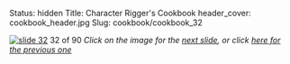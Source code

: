Status: hidden
Title: Character Rigger's Cookbook
header_cover: cookbook_header.jpg
Slug: cookbook/cookbook_32

[![slide 32](https://dl.dropboxusercontent.com/u/2977490/presentations/cookbook/img32.jpg)](cookbook_33)
32 of 90
_Click on the image for the [next slide](cookbook_33), or click [here for the previous one](cookbook_31)_
